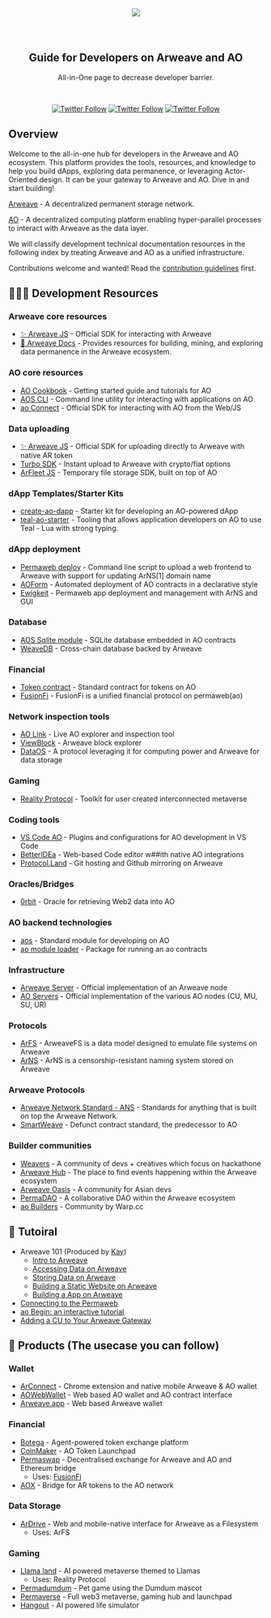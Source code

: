 <div align="center">
  <img src="Doc/Image/Dev learning.png" style="margin: 0 auto 40px;" />
  <!-- <h1>Dev Learning</h1> -->
  <h2 align="center">
    Guide for Developers on Arweave and AO
  </h2>
  <p>All-in-One page to decrease developer barrier.</p>
  <br />
  <p>
    <a href="https://x.com/ArweaveEco"><img alt="Twitter Follow" src="https://img.shields.io/twitter/follow/ArweaveEco?label=ArweaveEco%20Follow"></a>
    <a href="https://x.com/aoTheComputer"><img alt="Twitter Follow" src="https://img.shields.io/twitter/follow/aoTheComputer?label=AO%20Follow"></a>
    <a href="https://x.com/ArweaveOasis"><img alt="Twitter Follow" src="https://img.shields.io/twitter/follow/ArweaveOasis?label=ArweaveOasis%20Follow"></a>
  </p>
</div>


<!-- [中文](https://github.com/ArweaveOasis/Arweave-AO-Dev-Learning/blob/main/README_CN.md) / English -->

## Overview

Welcome to the all-in-one hub for developers in the Arweave and AO ecosystem. This platform provides the tools, resources, and knowledge to help you build dApps, exploring data permanence, or leveraging Actor-Oriented design. It can be your gateway to Arweave and AO. Dive in and start building!   

[Arweave](https://arweave.org/) - A decentralized permanent storage network. 

[AO](https://ao.arweave.dev/) - A decentralized computing platform enabling hyper-parallel processes to interact with Arweave as the data layer.

We will classify development technical documentation resources in the following index by treating Arweave and AO as a unified infrastructure.

Contributions welcome and wanted! Read the [contribution guidelines](https://github.com/ArweaveOasis/Arweave-AO-Dev-Learning/blob/main/Doc/Rules.md) first.


## 🧑🏻‍💻 Development Resources
### Arweave core resources
- [✨ Arweave JS](https://github.com/ArweaveTeam/arweave-js) - Official SDK for interacting with Arweave 
- [🌟 Arweave Docs](https://docs.arweave.org/developers/arweave-node-server/http-api) - Provides resources for building, mining, and exploring data permanence in the Arweave ecosystem.

### AO core resources
- [AO Cookbook](https://cookbook_ao.g8way.io/) - Getting started guide and tutorials for AO
- [AOS CLI](https://github.com/permaweb/ao/blob/main/dev-cli/README.md) -  Command line utility for interacting with applications on AO 
- [ao Connect](https://github.com/permaweb/ao/tree/main/connect) - Official SDK for interacting with AO from the Web/JS

### Data uploading
- [✨ Arweave JS](https://github.com/ArweaveTeam/arweave-js) - Official SDK for uploading directly to Arweave with native AR token
- [Turbo SDK](https://github.com/ardriveapp/turbo-sdk) - Instant upload to Arweave with crypto/fiat options
- [ArFleet JS](https://github.com/aoacc/arfleet-js) - Temporary file storage SDK, built on top of AO

### dApp Templates/Starter Kits
- [create-ao-dapp](https://github.com/Autonomous-Finance/ao-starter-kit) - Starter kit for developing an AO-powered dApp
- [teal-ao-starter](https://github.com/Autonomous-Finance/teal-ao-starter) - Tooling that allows application developers on AO to use Teal - Lua with strong typing.

### dApp deployment
- [Permaweb deploy](https://github.com/permaweb/permaweb-deploy) - Command line script to upload a web frontend to Arweave with support for updating ArNS[1] domain name
- [AOForm](https://github.com/Autonomous-Finance/aoform) - Automated deployment of AO contracts in a declarative style
- [Ewigkeit](https://github.com/kay-is/ewigkeit) - Permaweb app deployment and management with ArNS and GUI

### Database

- [AOS Sqlite module](https://github.com/PeterFarber/AO-Sqlite) - SQLite database embedded in AO contracts
- [WeaveDB](https://weavedb.dev/) - Cross-chain database backed by Arweave

### Financial

- [Token contract](https://github.com/permaweb/aos/blob/main/blueprints/token.lua) - Standard contract for tokens on AO
- [FusionFi](https://ffp.gitbook.io/fusionfi) - FusionFi is a unified financial protocol on permaweb(ao)

### Network inspection tools

- [AO Link](https://www.ao.link/) - Live AO explorer and inspection tool
- [ViewBlock](https://viewblock.io/) - Arweave block explorer
- [DataOS](https://stats.dataos.so/arweave?) - A protocol leveraging it for computing power and Arweave for data storage
    

### Gaming 

- [Reality Protocol](https://github.com/elliotsayes/Reality/blob/main/docs/AgentGuide.md#static-agents) - Toolkit for user created interconnected metaverse

### Coding tools

- [VS Code AO](https://cookbook_ao.g8way.io/references/editor-setup.html) - Plugins and configurations for AO development in VS Code
- [BetterIDEa](https://ide.betteridea.dev/) - Web-based Code editor w##ith native AO integrations
- [Protocol.Land](https://github.com/labscommunity/protocol-land) - Git hosting and Github mirroring on Arweave
    
### Oracles/Bridges

- [0rbit](https://docs.0rbit.co/) - Oracle for retrieving Web2 data into AO
    

### AO backend technologies

- [aos](https://github.com/permaweb/aos) - Standard module for developing on AO
- [ao module loader](https://github.com/permaweb/ao/blob/main/loader/README.md) - Package for running an ao contracts

### Infrastructure 

- [Arweave Server](https://github.com/ArweaveTeam/arweave) - Official implementation of an Arweave node
- [AO Servers](https://github.com/permaweb/ao/tree/main/servers) - Official implementation of the various AO nodes (CU, MU, SU, UR)

### Protocols

- [ArFS](https://github.com/ardriveapp/ardrive-web/blob/dev/docs/ArweaveFS.md) - ArweaveFS is a data model designed to emulate file systems on Arweave
- [ArNS](https://docs.ar.io/arns/#overview) - ArNS is a censorship-resistant naming system stored on Arweave

### Arweave Protocols

- [Arweave Network Standard - ANS](https://github.com/ArweaveTeam/arweave-standards/tree/master/ans) - Standards for anything that is built on top the Arweave Network.
- [SmartWeave](https://github.com/ArweaveTeam/SmartWeave) - Defunct contract standard, the predecessor to AO

### Builder communities

- [Weavers](https://www.weaversofficial.com/) - A community of devs + creatives which focus on hackathone 
- [Arweave Hub](https://arweavehub.com/) - The place to find events happening within the Arweave ecosystem
- [Arweave Oasis](https://arweaveoasis.com) - A community for Asian devs
- [PermaDAO](https://permadao.com/permadao/PermaDAO-76e627a9044548498d02b8fe4e962720) - A collaborative DAO within the Arweave ecosystem
- [ao Builders](https://twitter.com/ao_builders) - Community by Warp.cc


## 📙 Tutoiral
- Arweave 101 (Produced by [Kay](https://x.com/K4y1s))
  - [Intro to Arweave](https://academy.developerdao.com/tracks/arweave-101/1)
  - [Accessing Data on Arweave](https://academy.developerdao.com/tracks/arweave-101/2)
  - [Storing Data on Arweave](https://academy.developerdao.com/tracks/arweave-101/3)
  - [Building a Static Website on Arweave](https://academy.developerdao.com/tracks/arweave-101/4)
  - [Building a App on Arweave](https://academy.developerdao.com/tracks/arweave-101/5)
- [Connecting to the Permaweb](https://dev.to/fllstck/connecting-to-the-permaweb-ek5)
- [ao Begin: an interactive tutorial](https://cookbook_ao.g8way.io/tutorials/begin/index.html)
- [Adding a CU to Your Arweave Gateway](https://dev.to/fllstck/adding-a-cu-to-your-arweave-gateway-3aj1)

## 📱 Products (The usecase you can follow)
### Wallet
- [ArConnect](https://docs.arconnect.io/) - Chrome extension and native mobile Arweave & AO wallet
- [AOWebWallet](https://aoww.net/) - Web based AO wallet and AO contract interface
- [Arweave.app](https://arweave.app/) -  Web based Arweave wallet
        
### Financial
- [Botega](https://botega.arweave.dev/#/swap) - Agent-powered token exchange platform
- [CoinMaker](https://coin.ar.io/) - AO Token Launchpad
- [Permaswap](https://github.com/permadao/permaswap) - Decentralised exchange for Arweave and AO and Ethereum bridge
    - Uses: [FusionFi](https://ffp.gitbook.io/fusionfi)
- [AOX](https://aox.xyz/#/) - Bridge for AR tokens to the AO network
        
### Data Storage
- [ArDrive](https://ardrive.io/) - Web and mobile-native interface for Arweave as a Filesystem
   - Uses: ArFS

### Gaming
- [Llama land](https://llamaland.g8way.io/#/) - AI powered metaverse themed to Llamas
    - Uses: Reality Protocol
- [Permadumdum](https://x.com/permadumdum) - Pet game using the Dumdum mascot
- [Permaverse](https://dumdum.arweave.dev/) - Full web3 metaverse, gaming hub and launchpad
- [Hangout](https://hangout.aogames.org/) - AI powered life simulator